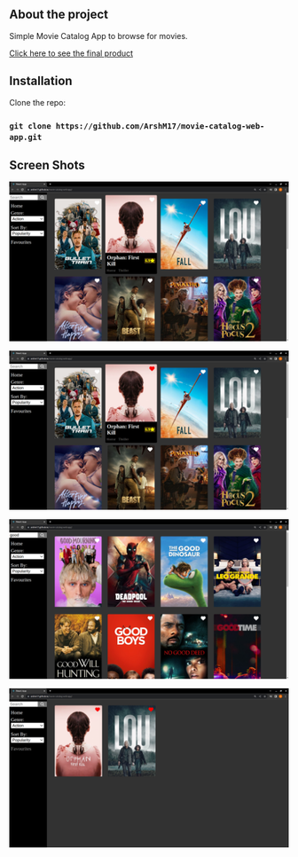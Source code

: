 ## About the project

Simple Movie Catalog App to browse for movies. 

[Click here to see the final product](https://arshm17.github.io/movie-catalog-web-app/)

## Installation

Clone the repo:

### `git clone https://github.com/ArshM17/movie-catalog-web-app.git`

## Screen Shots

![](images/sc1.png)

![](images/sc2.png)

![](images/sc3.png)

![](images/sc4.png)
